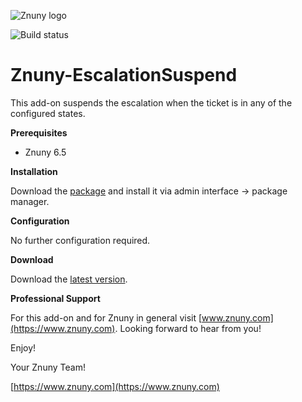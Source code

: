 ![Znuny logo](https://www.znuny.com/assets/images/logo_small.png)

![Build status](https://badge.proxy.znuny.com/Znuny4OTRS-EscalationSuspend/rel-6_5)

Znuny-EscalationSuspend
=======================
This add-on suspends the escalation when the ticket is in any of the configured states.

**Prerequisites**

- Znuny 6.5

**Installation**

Download the [package](https://addons.znuny.com/api/addon_repos/public/2798/latest) and install it via admin interface -> package manager.

**Configuration**

No further configuration required.

**Download**

Download the [latest version](https://addons.znuny.com/api/addon_repos/public/2798/latest).

**Professional Support**

For this add-on and for Znuny in general visit [www.znuny.com](https://www.znuny.com). Looking forward to hear from you!

Enjoy!

Your Znuny Team!

[https://www.znuny.com](https://www.znuny.com)
